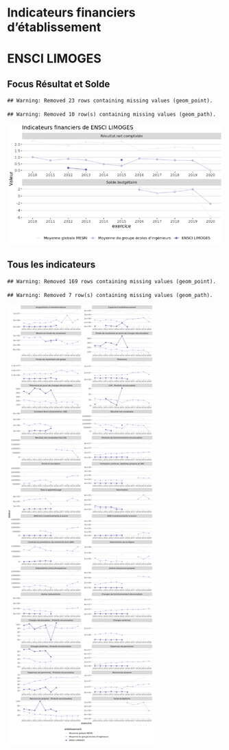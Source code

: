 Indicateurs financiers d’établissement
================

# ENSCI LIMOGES

## Focus Résultat et Solde

    ## Warning: Removed 23 rows containing missing values (geom_point).

    ## Warning: Removed 10 row(s) containing missing values (geom_path).

![](ensci_limoges_files/figure-gfm/etab.focus-1.png)<!-- -->

## Tous les indicateurs

    ## Warning: Removed 169 rows containing missing values (geom_point).

    ## Warning: Removed 7 row(s) containing missing values (geom_path).

![](ensci_limoges_files/figure-gfm/etab-1.png)<!-- -->

